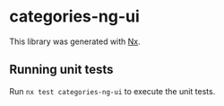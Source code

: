 # categories-ng-ui

This library was generated with [Nx](https://nx.dev).

## Running unit tests

Run `nx test categories-ng-ui` to execute the unit tests.
